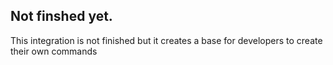 ## Not finshed yet.

This integration is not finished but it creates a base for developers to create their own commands
